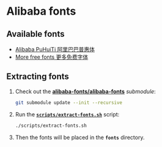 # Alibaba fonts

## Available fonts

* [Alibaba PuHuiTi 阿里巴巴普惠体](https://fonts.alibabagroup.com/#/font)
* [More free fonts 更多免费字体](https://fonts.alibabagroup.com/#/font)

## Extracting fonts

1. Check out the [**alibaba-fonts/alibaba-fonts**](https://github.com/alibaba-fonts/alibaba-fonts) _submodule_:

    ```bash
    git submodule update --init --recursive
    ```
2. Run the [**`scripts/extract-fonts.sh`**](./scripts/extract-fonts.sh) script:

    ```bash
    ./scripts/extract-fonts.sh
    ```
3. Then the fonts will be placed in the **`fonts`** directory.